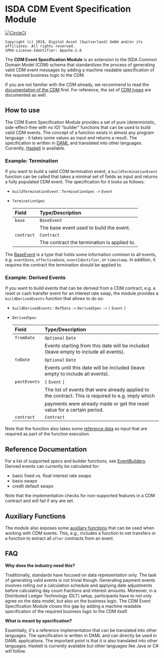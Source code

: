 # ISDA CDM Event Specification Module
[![CircleCI](https://circleci.com/gh/DACH-NY/lib-cdm-event-specification-module/tree/master.svg?style=svg&circle-token=1a44258602b7de642ef59d7ffcb61734bd88c89b)](https://circleci.com/gh/DACH-NY/lib-cdm-event-specification-module/tree/master)


    Copyright (c) 2019, Digital Asset (Switzerland) GmbH and/or its affiliates. All rights reserved.
    SPDX-License-Identifier: Apache-2.0

The **CDM Event Specification Module** is an extension to the ISDA Common Domain Model (CDM) schema that standardizes the process of generating valid CDM event messages by adding a machine readable specification of the required business logic to the CDM.

If you are not familiar with the CDM already, we recommend to read the [documentation of the CDM](https://portal.cdm.rosetta-technology.io) first. For reference, the set of [CDM types](docs/autogen/CdmTypes.md) are documented as well.

## How to use

The CDM Event Specification Module provides a set of pure (deterministic, side-effect-free with no IO) "builder" functions that can be used to build valid CDM events. The concept of a function exists in almost any program language - it takes some values as input and returns a result. The specification is written in [DAML](daml) and translated into other languages. Currently, [Haskell](haskell) is available.


### Example: Termination
If you want to build a valid CDM termination event, a `buildTerminationEvent` function can be called that takes a minimal set of fields as input and returns a fully populated CDM event. The specification for it looks as follows:

* `buildTerminationEvent` : `TerminationSpec` `->` `Event`

* `TerminationSpec`

  | Field      | Type/Description |
  | :--------- | :----------------
  | `base`     | `BaseEvent`
  |            | The base event used to build the event.
  | `contract` | `Contract`
  |            | The contract the termination is applied to.

The [BaseEvent](docs/autogen/EventBuilder.md) is a type that holds some information common to all events, e.g. `eventDate`, `effectiveDate`, `eventIdentifier`, or `timestamp`. In addition, it requires the contract the termination should be applied to.

### Example: Derived Events
If you want to build events that can be derived from a CDM contract, e.g. a reset or cash transfer event for an interest rate swap, the module provides a `buildDerivedEvents` function that allows to do so:

* `buildDerivedEvents` : `RefData` `->` `DerivedSpec` `->` `[` `Event` `]`

* `DerivedSpec`

  | Field        | Type/Description |
  | :----------- | :----------------
  | `fromDate`   | `Optional` `Date`
  |              | Events starting from this date will be included (leave empty to include all events).
  | `toDate`     | `Optional` `Date`
  |              | Events until this date will be included (leave empty to include all events).
  | `pastEvents` | `[` `Event` `]`
  |              | The list of events that were already applied to the contract. This is required to e.g. imply which
  |              | payments were already made or get the reset value for a certain period.
  | `contract`   | `Contract`

Note that the function also takes some [reference data](docs/autogen/RefData.md) as input that are required as part of the function execution.

## Reference Documentation

For a list of supported specs and builder functions, see [EventBuilders](docs/autogen/EventBuilder.md). Derived events can currently be calculated for:
* basic fixed vs. float interest rate swaps
* basis swaps
* credit default swaps

Note that the implementation checks for non-supported features in a CDM contract and will fail if any are set.

## Auxiliary Functions

The module also exposes some [auxiliary functions](docs/autogen/Auxiliary.md) that can be used when working with CDM events. This, e.g., includes a function to net transfers or a function to extract all `after` contracts from an event.

## FAQ

**Why does the industry need this?**

Traditionally, standards have focused on data representation only. The task of generating valid events is not trivial though. Generating payment events involves rolling out a calculation schedule and applying date adjustments before calculating day count fractions and interest amounts. Moreover, in a Distributed Ledger Technology (DLT) setup, participants have to not only agree on the data model, but also on the business logic. The CDM Event Specification Module closes this gap by adding a machine readable specification of the required business logic to the CDM itself.

**What is meant by specification?**

Essentially, it's a reference implementation that can be translated into other languages. The specification is written in DAML and can directly be used in DAML applications. The important point is that it is also translated into other languages. Haskell is currently available but other languages like Java or C# will follow.
